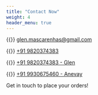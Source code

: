```yaml
---
title: "Contact Now"
weight: 4
header_menu: true
---
```


{{<icon class="fa fa-envelope">}}&nbsp;[glen.mascarenhas@gmail.com](mailto:glen.mascarenhas@gmail.com)

{{<icon class="fa fa-phone">}}&nbsp;[+91 9820374383](tel:+919820374383)

{{<icon class="fa fa-whatsapp">}}&nbsp;[+91 9820374383 - Glen](https://api.whatsapp.com/send?phone=919820374383)

{{<icon class="fa fa-whatsapp">}}&nbsp;[+91 9930675460 - Anevay](https://api.whatsapp.com/send?phone=919930675460)

Get in touch to place your orders!
